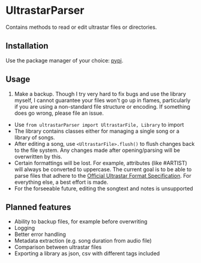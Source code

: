 # UltrastarParser

Contains methods to read or edit ultrastar files or directories.

## Installation

Use the package manager of your choice: [pypi](https://pypi.org/project/ultrastarParser/).

## Usage

1. Make a backup. Though I try very hard to fix bugs and use the library myself, I cannot guarantee your files won't go up in flames, particularly if you are using a non-standard file structure or encoding. If something does go wrong, please file an issue.

- Use `from ultrastarParser import UltrastarFile, Library` to import
- The library contains classes either for managing a single song or a library of songs.
- After editing a song, use `<UltrastarFile>.flush()` to flush changes back to the file system. Any changes made after opening/parsing will be overwritten by this.
- Certain formattings will be lost. For example, attributes (like #ARTIST) will always be converted to uppercase. The current goal is to be able to parse files that adhere to the [Official Ultrastar Format Specification](https://usdx.eu/format/). For everything else, a best effort is made.
- For the forseeable future, editing the songtext and notes is unsupported

## Planned features

- Ability to backup files, for example before overwriting
- Logging
- Better error handling
- Metadata extraction (e.g. song duration from audio file)
- Comparison between ultrastar files
- Exporting a library as json, csv with different tags included
